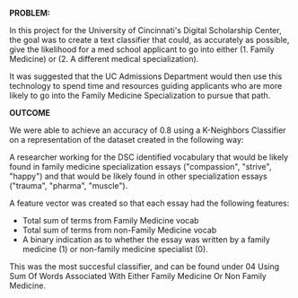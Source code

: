 **PROBLEM:**

In this project for the University of Cincinnati's Digital Scholarship Center, the goal was to create a text 
classifier that could, as accurately as possible, give the likelihood for a med school applicant to go into either 
(1. Family Medicine) or (2. A different medical specialization).

It was suggested that the UC Admissions Department would then use this technology to spend time and resources 
guiding applicants who are more likely to go into the Family Medicine Specialization to pursue that path.


**OUTCOME**

We were able to achieve an accuracy of 0.8 using a K-Neighbors Classifier on a representation of the dataset created in the following way:

A researcher working for the DSC identified vocabulary that would be likely found in family medicine specialization
essays ("compassion", "strive", "happy") and that would be likely found in other specialization essays ("trauma", "pharma", "muscle").

A feature vector was created so that each essay had the following features:

- Total sum of terms from Family Medicine vocab
- Total sum of terms from non-Family Medicine vocab
- A binary indication as to whether the essay was written by a family medicine (1) or non-family medicine specialist (0).

This was the most succesful classifier, and can be found under 04 Using Sum Of Words Associated With Either Family Medicine Or Non Family Medicine.
